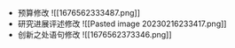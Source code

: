 - 预算修改
![[1676562333487.png]]
- 研究进展评述修改
 ![[Pasted image 20230216233417.png]]
- 创新之处语句修改
![[1676562373346.png]]